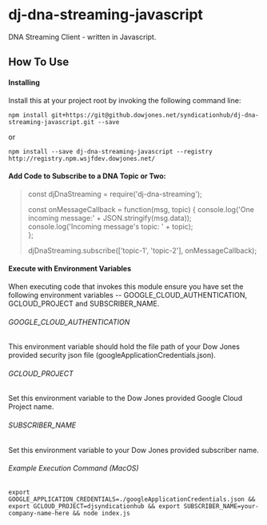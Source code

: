 # dj-dna-streaming-javascript
DNA Streaming Client - written in Javascript.

## How To Use

#### Installing

Install this at your project root by invoking the following command line:

~~~~
npm install git+https://git@github.dowjones.net/syndicationhub/dj-dna-streaming-javascript.git --save
~~~~
 
 or 

~~~~
npm install --save dj-dna-streaming-javascript --registry http://registry.npm.wsjfdev.dowjones.net/
~~~~

#### Add Code to Subscribe to a DNA Topic or Two:

> const djDnaStreaming = require('dj-dna-streaming');
>
> const onMessageCallback = function(msg, topic) {
>    console.log('One incoming message:' + JSON.stringify(msg.data));
>    console.log('Incoming message\'s topic: ' + topic);  
> };
>
> djDnaStreaming.subscribe(['topic-1', 'topic-2'], onMessageCallback);


#### Execute with Environment Variables

When executing code that invokes this module ensure you have set the following environment variables -- GOOGLE_CLOUD_AUTHENTICATION, GCLOUD_PROJECT and SUBSCRIBER_NAME.

###### GOOGLE_CLOUD_AUTHENTICATION

This environment variable should hold the file path of your Dow Jones provided security json file (googleApplicationCredentials.json).

###### GCLOUD_PROJECT

Set this environment variable to the Dow Jones provided Google Cloud Project name.

###### SUBSCRIBER_NAME

Set this environment variable to your Dow Jones provided subscriber name.

###### Example Execution Command (MacOS)

````
export GOOGLE_APPLICATION_CREDENTIALS=./googleApplicationCredentials.json && export GCLOUD_PROJECT=djsyndicationhub && export SUBSCRIBER_NAME=your-company-name-here && node index.js
````

